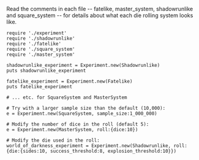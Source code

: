 Read the comments in each file -- fatelike, master_system, shadowrunlike and 
square_system -- for details about what each die rolling system looks like. 

    require './experiment'
    require './shadowrunlike'
    require './fatelike'
    require './square_system'
    require './master_system'

    shadowrunlike_experiment = Experiment.new(Shadowrunlike)
    puts shadowrunlike_experiment

    fatelike_experiment = Experiment.new(Fatelike)
    puts fatelike_experiment

    # ... etc. for SquareSystem and MasterSystem

    # Try with a larger sample size than the default (10,000):
    e = Experiment.new(SquareSystem, sample_size:1_000_000)

    # Modify the number of dice in the roll (default 5):
    e = Experiment.new(MasterSystem, roll:{dice:10})

    # Modify the die used in the roll:
    world_of_darkness_experiment = Experiment.new(Shadowrunlike, roll:{die:{sides:10, success_threshold:8, explosion_threshold:10}})
